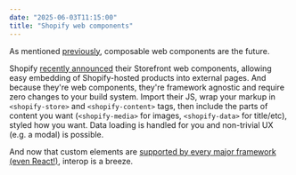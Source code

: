```yaml
---
date: "2025-06-03T11:15:00"
title: "Shopify web components"
---
```


As mentioned [previously](/blog/composable-web-components), composable web components are the future.

Shopify [recently announced](https://shopify.dev/docs/api/storefront-web-components) their Storefront web components, allowing easy embedding of Shopify-hosted products into external pages. And because they're web components, they're framework agnostic and require zero changes to your build system. Import their JS, wrap your markup in `<shopify-store>` and `<shopify-content>` tags, then include the parts of content you want (`<shopify-media>` for images, `<shopify-data>` for title/etc), styled how you want. Data loading is handled for you and non-trivial UX (e.g. a modal) is possible.

And now that custom elements are [supported by every major framework (even React!)](https://custom-elements-everywhere.com/), interop is a breeze.
